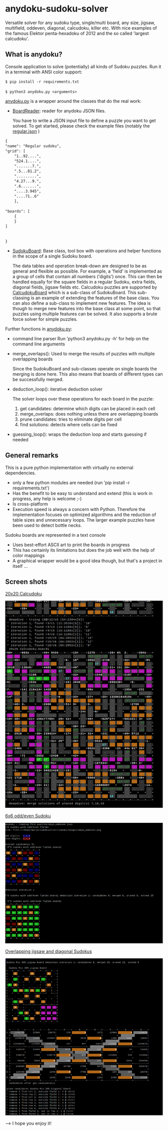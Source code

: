 # anydoku-sudoku-solver
Versatile solver for any sudoku type, single/multi board, any size, jigsaw, multifield, oddeven, diagonal, calcudoku, killer etc.
With nice examples of the famous Elektor penta-hexadoku of 2012 and the so called 'largest calcudoku'.

What is anydoku?
----------------

Console application to solve (potentially) all kinds of Sudoku puzzles. 
Run it in a terminal with ANSI color support: 

````
$ pip install -r requirements.txt

$ python3 anydoku.py <arguments> 
````

[anydoku.py](anydoku.py) is a wrapper around the classes that do the real work:

* [BoardReader](Sudoku/BoardReader.py): 
   reader for anydoku JSON files. 
   
   You have to write a JSON input file to define a puzzle you want to get solved. 
    To get started, please check the example files (notably the [regular.json](puzzles/regular.json) ) 

````
{
"name": "Regular sudoku",
"grid": [
	"1..92....", 
	"524.1....",
	".......7.",
	".5...81.2",
	".........",
	"4.27...9.",
	".6.......",
	"....3.945",
	"....71..6"
	],

"boards": [ 
	{
	}
] 


}
````

* [SudokuBoard](Sudoku/SudokuBoard.py): 
   Base class, tool box with operations and helper functions in the scope of a single Sudoku board. 
   
   The data tables and operation break-down are designed to be as general and flexible as possible.
    For example, a 'field' is implemented as a group of cells that contain all numbers ('digits') once.
    This can then be handled equally for the square fields in a regular Sudoku, extra fields, diagonal fields, jigsaw fields etc.
    Calcudoku puzzles are supported by [CalcudokuBoard](Sudoku/CalcudokuBoard.py) which is a sub-class of SudokuBoard. This sub-classing is an example
    of extending the features of the base class. You can also define a sub-class to implement new features. The idea is though 
    to merge new features into the base class at some point, so that puzzles using multiple features can be solved. 
    It also supports a brute force solver for simple puzzles.

Further functions in [anydoku.py](anydoku.py):

* command line parser
    Run 'python3 anydoku.py -h' for help on the command line arguments

* merge_overlaps(): 
    Used to merge the results of puzzles with multiple overlapping boards
    
    Since the SudokuBoard and sub-classes operate on single boards the merging is done here. This also means that boards of 
    different types can be successfully merged. 
    
* deduction_loop(): 
    iterative deduction solver
    
    The solver loops over these operations for each board in the puzzle:
    1. get candidates:    determine which digits can be placed in each cell
    2. merge_overlaps:    does nothing unless there are overlapping boards 
    3. prune candidates:  tries to eliminate digits per cell
    4. find solutions:    detects where cells can be fixed 
    
* guessing_loop(): wraps the deduction loop and starts guessing if needed

General remarks
---------------

This is a pure python implementation with virtually no external dependencies.
* only a few python modules are needed (run 'pip install -r requirements.txt') 
* Has the benefit to be easy to understand and extend (this is work in progress, any help is welcome ;-)
* Is cross-platform
* Execution speed is always a concern with Python. Therefore the implementation focuses on optimized algorithms and the 
  reduction of table sizes and unnecessary loops. The larger example puzzles have been used to detect bottle necks.

Sudoku boards are represented in a text console
* Uses best-effort ASCII art to print the boards in progress
* This has certainly its limitations but does the job well with the help of color mappings
* A graphical wrapper would be a good idea though, but that's a project in itself ...  

Screen shots
------------

[20x20 Calcudoku](images/screenshot1.png)
<p><img src="images/screenshot1.png"></p>

[6x6 odd/even Sudoku](images/screenshot2.png)
<p><img src="images/screenshot2.png"></p>

[Overlapping jigsaw and diagonal Sudokus](images/screenshot3.png)
<p><img src="images/screenshot3.png"></p>



--> I hope you enjoy it!

